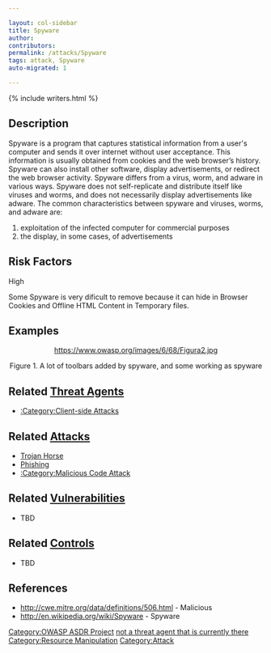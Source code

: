 ```yaml
---

layout: col-sidebar
title: Spyware
author: 
contributors: 
permalink: /attacks/Spyware
tags: attack, Spyware
auto-migrated: 1

---
```


{% include writers.html %}

## Description

Spyware is a program that captures statistical information from a user's
computer and sends it over internet without user acceptance. This
information is usually obtained from cookies and the web browser’s
history. Spyware can also install other software, display
advertisements, or redirect the web browser activity. Spyware differs
from a virus, worm, and adware in various ways. Spyware does not
self-replicate and distribute itself like viruses and worms, and does
not necessarily display advertisements like adware. The common
characteristics between spyware and viruses, worms, and adware are:

1.  exploitation of the infected computer for commercial purposes
2.  the display, in some cases, of advertisements

## Risk Factors

High

Some Spyware is very dificult to remove because it can hide in Browser
Cookies and Offline HTML Content in Temporary files.

## Examples

<center>

<https://www.owasp.org/images/6/68/Figura2.jpg>

Figure 1. A lot of toolbars added by spyware, and some working as
spyware

</center>

## Related [Threat Agents](Threat_Agents "wikilink")

  - [:Category:Client-side
    Attacks](:Category:Client-side_Attacks "wikilink")

## Related [Attacks](https://owasp.org/www-community/attacks/)

  - [Trojan Horse](Trojan_Horse "wikilink")
  - [Phishing](Phishing "wikilink")
  - [:Category:Malicious Code
    Attack](:Category:Malicious_Code_Attack "wikilink")

## Related [Vulnerabilities](https://owasp.org/www-community/vulnerabilities/)

  - TBD

## Related [Controls](https://owasp.org/www-community/controls/)

  - TBD

## References

  - <http://cwe.mitre.org/data/definitions/506.html> - Malicious
  - <http://en.wikipedia.org/wiki/Spyware> - Spyware

[Category:OWASP ASDR Project](Category:OWASP_ASDR_Project "wikilink")
[not a threat agent that is currently there](Category:FIXME "wikilink")
[Category:Resource
Manipulation](Category:Resource_Manipulation "wikilink")
[Category:Attack](Category:Attack "wikilink")